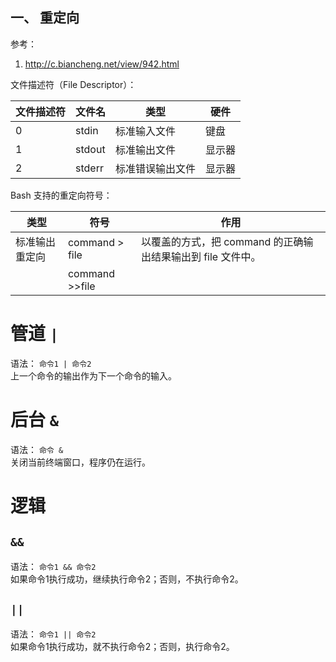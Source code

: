 ## 一、 重定向
参考：  
1. http://c.biancheng.net/view/942.html

文件描述符（File Descriptor）：  

| 文件描述符 | 文件名 | 类型 | 硬件 |
| --- | --- | --- | --- |
| 0 | stdin | 标准输入文件 | 键盘 |
| 1 | stdout | 标准输出文件 | 显示器 |
| 2 | stderr | 标准错误输出文件 | 显示器 |

Bash 支持的重定向符号：  

| 类型 | 符号 | 作用 |
| --- | --- | --- |
| 标准输出重定向 | command > file | 以覆盖的方式，把 command 的正确输出结果输出到 file 文件中。 |
| | command >>file | |


# 管道 `|`
语法： `命令1 | 命令2`   
上一个命令的输出作为下一个命令的输入。  

# 后台 `&`
语法： `命令 &`  
关闭当前终端窗口，程序仍在运行。  

# 逻辑
## `&&`
语法： `命令1 && 命令2`  
如果命令1执行成功，继续执行命令2；否则，不执行命令2。  

## `||`
语法： `命令1 || 命令2`  
如果命令1执行成功，就不执行命令2；否则，执行命令2。  
